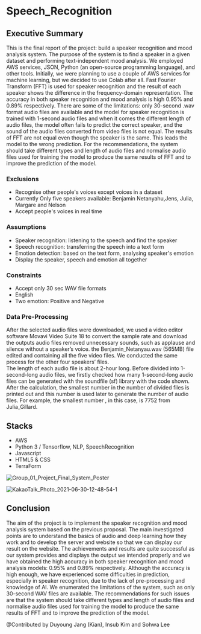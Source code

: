 # Speech_Recognition
## Executive Summary
This is the final report of the project: build a speaker recognition and mood analysis system. The purpose of the system is to find a speaker in a given dataset and performing text-independent mood analysis. We employed AWS services, JSON, Python (an open-source programming language), and other tools. Initially, we were planning to use a couple of AWS services for machine learning, but we decided to use Colab after all. Fast Fourier Transform (FFT) is used for speaker recognition and the result of each speaker shows the difference in the frequency-domain representation. The accuracy in both speaker recognition and mood analysis is high 0.95% and 0.89% respectively. There are some of the limitations: only 30-second .wav format audio files are available and the model for speaker recognition is trained with 1-second audio files and when it comes the different length of audio files, the model often fails to predict the correct speaker, and the sound of the audio files converted from video files is not equal. The results of FFT are not equal even though the speaker is the same. This leads the model to the wrong prediction. For the recommendations, the system should take different types and length of audio files and normalise audio files used for training the model to produce the same results of FFT and to improve the prediction of the model. 

### Exclusions
- Recognise other people's voices except voices in a dataset
- Currently Only five speakers available: Benjamin Netanyahu,Jens, Julia, Margare and Nelson
- Accept people's voices in real time
### Assumptions
- Speaker recognition: listening to the speech and find the speaker
- Speech recognition: transferring the speech into a text form
- Emotion detection: based on the text form, analysing speaker's emotion
- Display the speaker, speech and emotion all together
### Constraints
- Accept only 30 sec WAV file formats 
- English
- Two emotion: Positive and Negative 
### Data Pre-Processing
After the selected audio files were downloaded, we used a video editor software Movavi Video Suite 18 to convert the sample rate and download the outputs audio files removed unnecessary sounds, such as applause and silence without a speaker’s voice. the Benjamin_Netanyau.wav (565MB) file edited and containing all the five video files. We conducted the same process for the other four speakers’ files.  
The length of each audio file is about 2-hour long. Before divided into 1-second-long audio files, we firstly checked how many 1-second-long audio files can be generated with the soundfile (sf) library with the code shown. After the calculation, the smallest number in the number of divided files is printed out and this number is used later to generate the number of audio files. For example, the smallest number , in this case, is 7752 from Julia_Gillard.

## Stacks
- AWS
- Python 3 / Tensorflow, NLP, SpeechRecognition
- Javascript
- HTML5 & CSS
- TerraForm

![Group_01_Project_Final_System_Poster](https://user-images.githubusercontent.com/54985943/123898748-dcf57280-d9a0-11eb-889b-cf93df5abe3a.png)

![KakaoTalk_Photo_2021-06-30-12-48-54-1](https://user-images.githubusercontent.com/54985943/123899237-c0a60580-d9a1-11eb-863e-b3eef05cbf33.png)

## Conclusion
The aim of the project is to implement the speaker recognition and mood analysis system based on the previous proposal. The main investigated points are to understand the basics of audio and deep learning how they work and to develop the server and website so that we can display our result on the website. The achievements and results are quite successful as our system provides and displays the output we intended properly and we have obtained the high accuracy in both speaker recognition and mood analysis models: 0.95% and 0.89% respectively. Although the accuracy is high enough, we have experienced some difficulties in prediction, especially in speaker recognition, due to the lack of pre-processing and knowledge of AI. We enumerated the limitations of the system, such as only 30-second WAV files are available. The recommendations for such issues are that the system should take different types and length of audio files and normalise audio files used for training the model to produce the same results of FFT and to improve the prediction of the model.  


@Contributed by Duyoung Jang (Kian), Insub Kim and Sohwa Lee

